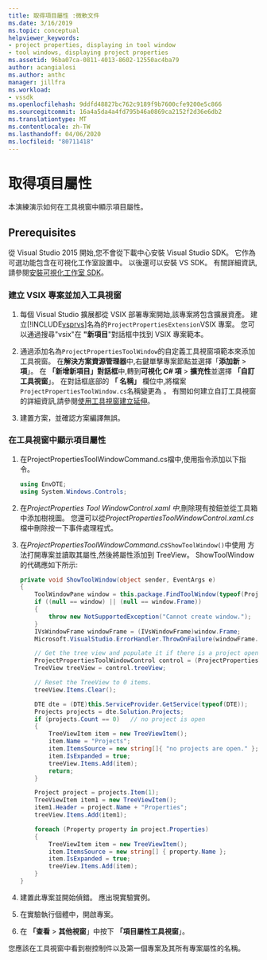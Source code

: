 ```yaml
---
title: 取得項目屬性 :微軟文件
ms.date: 3/16/2019
ms.topic: conceptual
helpviewer_keywords:
- project properties, displaying in tool window
- tool windows, displaying project properties
ms.assetid: 96ba07ca-0811-4013-8602-12550ac4ba79
author: acangialosi
ms.author: anthc
manager: jillfra
ms.workload:
- vssdk
ms.openlocfilehash: 9ddfd48827bc762c9189f9b7600cfe9200e5c866
ms.sourcegitcommit: 16a4a5da4a4fd795b46a0869ca2152f2d36e6db2
ms.translationtype: MT
ms.contentlocale: zh-TW
ms.lasthandoff: 04/06/2020
ms.locfileid: "80711418"
---
```

# <a name="get-project-properties"></a>取得項目屬性

本演練演示如何在工具視窗中顯示項目屬性。

## <a name="prerequisites"></a>Prerequisites

從 Visual Studio 2015 開始,您不會從下載中心安裝 Visual Studio SDK。 它作為可選功能包含在可視化工作室設置中。 以後還可以安裝 VS SDK。 有關詳細資訊,請參閱[安裝可視化工作室 SDK](../extensibility/installing-the-visual-studio-sdk.md)。

### <a name="to-create-a-vsix-project-and-add-a-tool-window"></a>建立 VSIX 專案並加入工具視窗

1. 每個 Visual Studio 擴展都從 VSIX 部署專案開始,該專案將包含擴展資產。 建立[!INCLUDE[vsprvs](../code-quality/includes/vsprvs_md.md)]名為的`ProjectPropertiesExtension`VSIX 專案。 您可以通過搜尋"vsix"在 **"新項目**"對話框中找到 VSIX 專案範本。

2. 通過添加名為`ProjectPropertiesToolWindow`的自定義工具視窗項範本來添加工具視窗。 在**解決方案資源管理器**中,右鍵單擊專案節點並選擇「**添加新** > **項**」。 在 **「新增新項目」對話框**中,轉到**可視化 C# 項** > **擴充性**並選擇 **「自訂工具視窗**」。 在對話框底部的 **「 名稱」** 欄位中,將檔案`ProjectPropertiesToolWindow.cs`名稱變更為 。 有關如何建立自訂工具視窗的詳細資訊,請參閱[使用工具視窗建立延伸](../extensibility/creating-an-extension-with-a-tool-window.md)。

3. 建置方案，並確認方案編譯無誤。

### <a name="to-display-project-properties-in-a-tool-window"></a>在工具視窗中顯示項目屬性

1. 在ProjectPropertiesToolWindowCommand.cs檔中,使用指令添加以下指令。

    ```csharp
    using EnvDTE;
    using System.Windows.Controls;

    ```

2. 在*ProjectProperties Tool WindowControl.xaml 中*,刪除現有按鈕並從工具箱中添加樹視圖。 您還可以從*ProjectPropertiesToolWindowControl.xaml.cs*檔中刪除按一下事件處理程式。

3. 在*ProjectPropertiesToolWindowCommand.cs*`ShowToolWindow()`中使用 方法打開專案並讀取其屬性,然後將屬性添加到 TreeView。 ShowToolWindow 的代碼應如下所示:

    ```csharp
    private void ShowToolWindow(object sender, EventArgs e)
    {
        ToolWindowPane window = this.package.FindToolWindow(typeof(ProjectPropertiesToolWindow), 0, true);
        if ((null == window) || (null == window.Frame))
        {
            throw new NotSupportedException("Cannot create window.");
        }
        IVsWindowFrame windowFrame = (IVsWindowFrame)window.Frame;
        Microsoft.VisualStudio.ErrorHandler.ThrowOnFailure(windowFrame.Show());

        // Get the tree view and populate it if there is a project open.
        ProjectPropertiesToolWindowControl control = (ProjectPropertiesToolWindowControl)window.Content;
        TreeView treeView = control.treeView;

        // Reset the TreeView to 0 items.
        treeView.Items.Clear();

        DTE dte = (DTE)this.ServiceProvider.GetService(typeof(DTE));
        Projects projects = dte.Solution.Projects;
        if (projects.Count == 0)   // no project is open
        {
            TreeViewItem item = new TreeViewItem();
            item.Name = "Projects";
            item.ItemsSource = new string[]{ "no projects are open." };
            item.IsExpanded = true;
            treeView.Items.Add(item);
            return;
        }

        Project project = projects.Item(1);
        TreeViewItem item1 = new TreeViewItem();
        item1.Header = project.Name + "Properties";
        treeView.Items.Add(item1);

        foreach (Property property in project.Properties)
        {
            TreeViewItem item = new TreeViewItem();
            item.ItemsSource = new string[] { property.Name };
            item.IsExpanded = true;
            treeView.Items.Add(item);
        }
    }
    ```

4. 建置此專案並開始偵錯。 應出現實驗實例。

5. 在實驗執行個體中，開啟專案。

6. 在 **「查看** > **其他視窗**」中按下 **「項目屬性工具視窗**」。

  您應該在工具視窗中看到樹控制件以及第一個專案及其所有專案屬性的名稱。
